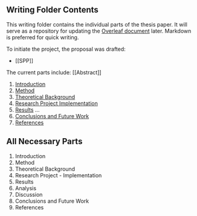 ## **Writing Folder Contents**

This writing folder contains the individual parts of the thesis paper. It will serve as a repository for updating the [Overleaf document](https://www.overleaf.com/read/dbffjmbjdpkf#f0c6a6) later. Markdown is preferred for quick writing.

To initiate the project, the proposal was drafted:

- [[SPP]]

The current parts include:
[[Abstract]]
1. [Introduction](Introduction.md)
2. [Method](Method.md)
3. [Theoretical Background](Theoretical%20Background.md)
4. [Research Project Implementation](Research%20Project%20Implementation.md)
5. [Results](Results.md)
...
8.  [Conclusions and Future Work](Conclusions%20and%20Future%20Work.md)
9. [References](References.md)

## All Necessary Parts

1. Introduction
2. Method
3. Theoretical Background
4. Research Project - Implementation
5. Results
6. Analysis
7. Discussion
8. Conclusions and Future Work
9. References

